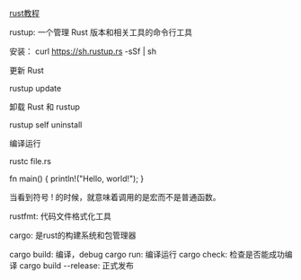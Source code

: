 [rust教程](https://kaisery.github.io/trpl-zh-cn/ch01-01-installation.html)



rustup: 一个管理 Rust 版本和相关工具的命令行工具

安装： curl https://sh.rustup.rs -sSf | sh


更新 Rust

rustup update

卸载 Rust 和 rustup

rustup self uninstall


编译运行

rustc file.rs


fn main() {
    println!("Hello, world!");
}

当看到符号 ! 的时候，就意味着调用的是宏而不是普通函数。

rustfmt: 代码文件格式化工具

cargo: 是rust的构建系统和包管理器

cargo build: 编译，debug
cargo run: 编译运行
cargo check: 检查是否能成功编译
cargo build --release: 正式发布

















